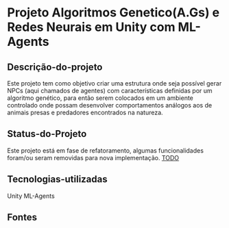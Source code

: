 # Projeto Algoritmos Genetico(A.Gs) e Redes Neurais em Unity com ML-Agents 

## Descrição-do-projeto
Este projeto tem como objetivo criar uma estrutura onde seja possível gerar NPCs (aqui chamados de agentes) com características definidas por um algoritmo genético, para então serem colocados em um ambiente controlado onde possam desenvolver comportamentos análogos aos de animais presas e predadores encontrados na natureza. 
## Status-do-Projeto
Este projeto está em fase de refatoramento, algumas funcionalidades foram/ou seram removidas para nova implementação.
[TODO](./Doc/TODO.md)


## Tecnologias-utilizadas
Unity
	ML-Agents
## Fontes

